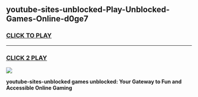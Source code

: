 
## youtube-sites-unblocked-Play-Unblocked-Games-Online-d0ge7
<h3>
<a href="https://premium76.site?title=youtube-sites-unblocked&ref=25A">CLICK TO PLAY</a></h3>
<hr>

<h3>
<a href="https://premium76.site?title=youtube-sites-unblocked&ref=25A">CLICK 2 PLAY</a>
  
</h3>

<a href="https://premium76.site?title=youtube-sites-unblocked&ref=25A"><img src="https://clearcache.store/games.png"></a>


**youtube-sites-unblocked games unblocked: Your Gateway to Fun and Accessible Online Gaming**
